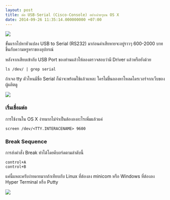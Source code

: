 ```yaml
---
layout: post
title: ต่อ USB-Serial (Cisco-Console) อย่างง่ายๆบน OS X
date: 2014-09-26 11:35:14.000000000 +07:00
---
```

![](https://lh4.googleusercontent.com/-QUm3RNFYaas/VCTpOheWczI/AAAAAAAAJ8Q/-7gS1tJIfJI/w1434-h1076-no/IMG_20140926_110642.jpg)

ขั้นแรกไปหาหัวแปลง USB to Serial (RS232) มาก่อนค่าเสียหายจะอยู่ราวๆ 600-2000 บาทขึ้นกับความหรูหราของอุปกรณ์

หลังจากเสียบเข้ากับ USB Port ของท่านแล้วให้ลองตรวจสอบว่ามี Driver แล้วหรือยังด้วย

	ls /dev/ | grep serial
    
ถ้าเจอ tty ตัวไหนมีชื่อ Serial ก็น่าจะพร้อมใช้แล้วแหละ ใครไม่ขึ้นลองหาโหลดไดรเวอร์จากเว็บของผู้ผลิตดู
    
![](https://lh4.googleusercontent.com/-zg5NTZtLKHA/VCTpbBMENFI/AAAAAAAAJ78/oF5595i3pFk/w1492-h1076-no/Screen%2BShot%2B2014-09-26%2Bat%2B11.09.10.png)

### เริ่มเชื่อมต่อ

การใช้งานใน OS X ง่ายมากไม่จำเป็นต้องลงอะไรเพิ่มแล้วแค่

	screen /dev/<TTY.INTERACENAME> 9600



### Break Sequence

การส่งคำสั่ง Break ทำได้โดยคีบอร์ดตามลำดับนี้

	control+A
    control+B
    
แค่นี้แหละครับง่ายดายมากถ้าเทียบกับ Linux ที่ต้องลง minicom หรือ Windows ที่ต้องลง Hyper Terminal หรือ Putty

![](https://lh4.googleusercontent.com/-zs-JYEvWQsI/VCTpbjMaR8I/AAAAAAAAJ8A/AHzDqbsLUQQ/w1492-h1076-no/Screen%2BShot%2B2014-09-26%2Bat%2B11.10.13.png)
